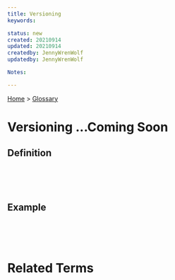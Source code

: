 ```yaml
---
title: Versioning
keywords: 

status: new
created: 20210914
updated: 20210914
createdby: JennyWrenWolf
updatedby: JennyWrenWolf

Notes:  

---
```

[Home](../Index.md) > [Glossary](./Index.md)

# Versioning ...Coming Soon
## Definition

<br>
<br>
<br>

## Example

<br>
<br>
<br>

# Related Terms